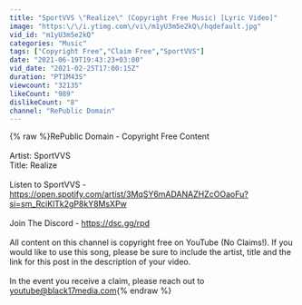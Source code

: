 ```yaml
---
title: "SportVVS \"Realize\" (Copyright Free Music) [Lyric Video]"
image: "https:\/\/i.ytimg.com\/vi\/m1yU3m5e2kQ\/hqdefault.jpg"
vid_id: "m1yU3m5e2kQ"
categories: "Music"
tags: ["Copyright Free","Claim Free","SportVVS"]
date: "2021-06-19T19:43:23+03:00"
vid_date: "2021-02-25T17:00:15Z"
duration: "PT1M43S"
viewcount: "32135"
likeCount: "989"
dislikeCount: "8"
channel: "RePublic Domain"
---
```

{% raw %}RePublic Domain - Copyright Free Content <br /><br />Artist: SportVVS<br />Title: Realize<br /><br />Listen to SportVVS - <a rel="nofollow" target="blank" href="https://open.spotify.com/artist/3MqSY6mADANAZHZcOOaoFu?si=sm_RciKlTk2gP8kY8MsXPw">https://open.spotify.com/artist/3MqSY6mADANAZHZcOOaoFu?si=sm_RciKlTk2gP8kY8MsXPw</a><br /><br />Join The Discord - <a rel="nofollow" target="blank" href="https://dsc.gg/rpd">https://dsc.gg/rpd</a><br /><br />All content on this channel is copyright free on YouTube (No Claims!). If you would like to use this song, please be sure to include the artist, title and the link for this post in the description of your video. <br /><br />In the event you receive a claim, please reach out to youtube@black17media.com{% endraw %}
